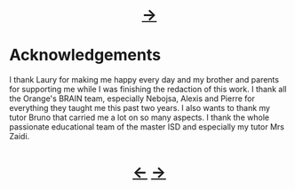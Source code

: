 
<!--NOTE HEAD START-->
<link rel="icon" type="image/png" href="./imgs/favicon_db.png" />
<script src="https://cdnjs.cloudflare.com/ajax/libs/mermaid/8.0.0/mermaid.min.js"></script>
<script type="text/x-mathjax-config">MathJax.Hub.Config({tex2jax: {skipTags: ['script', 'noscript','style', 'textarea', 'pre'],inlineMath: [['$','$']]}});</script>
<script src="https://cdn.mathjax.org/mathjax/latest/MathJax.js?config=TeX-AMS-MML_HTMLorMML" type="text/javascript"></script>
<script>document.body.style.background = "#f2f2f2";</script>
<!--NOTE HEAD END-->

<h1><div align="center"><a href="./masterthesis.html">&rarr;</a></div></h1>


# Acknowledgements
I thank Laury for making me happy every day and my brother and parents for supporting me while I was finishing the redaction of this work.
I thank all the Orange's BRAIN team, especially Nebojsa, Alexis and Pierre for everything they taught me this past two years. I also wants to thank my tutor Bruno that carried me a lot on so many aspects.
I thank the whole passionate educational team of the master ISD and especially my tutor Mrs Zaidi.

<h1><div align="center"><a href="./0_1.html">&larr;</a> <a href="./0_3.html">&rarr;</a></div></h1>
